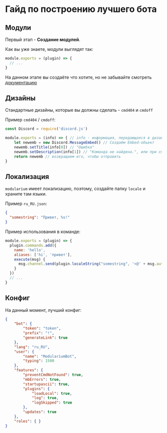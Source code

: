 # Гайд по построению лучшего бота

## Модули

Первый этап - **Создание модулей**.

Как вы уже знаете, модули выглядят так:
```js
module.exports = (plugin) => {
  // ...
}
```

На данном этапе вы создаёте что хотите, но не забывайте смотреть [документацию](docs/docs.md)

## Дизайны

Стандартные дизайны, которые вы должны сделать - `cmd404` и `cmdoff`

Пример `cmd404` / `cmdoff`:
```js
const Discord = require('discord.js')

module.exports = (info) => { // info - информация, передающаяся в дизайн.
    let newemb = new Discord.MessageEmbed() // Создаём Embed-объект
    newemb.setTitle(info[0]) // "Ошибка"
    newemb.setDescription(info[1]) // "Команда не найдена.", или при cmdoff - "Команда выключена."
    return newemb // возвращаем его, чтобы отправить
}
```

## Локализация

`modularium` имеет локализацию, поэтому, создайте папку `locale` и храните там языки.

Пример `ru_RU.json`:
```json
{
  "somestring": "Привет, %s!"
}
```

Пример использования в команде:
```js
module.exports = (plugin) => {
  plugin.commands.add({
    name: 'hello',
    aliases: ['hi', 'привет'],
    execute(msg) {
      msg.channel.send(plugin.localeString("somestring", '<@' + msg.author.id + '>'))
    }
  })
  // ...
}
```


## Конфиг

На данный момент, лучший конфиг:
```json
{
    "bot": {
        "token": "token",
        "prefix": "!",
        "generateLink": true
    },
    "lang": "ru_RU",
    "user": {
        "name": "ModulariumBot",
        "typing": 1500
    },
    "features": {
        "preventCmdNotFound": true,
        "mbErrors": true,
        "startupascii": true,
        "plugins": {
            "loadLocal": true,
            "log": true,
            "logSkipped": true
        },
        "updates": true
    },
    "roles": { }
}
```
